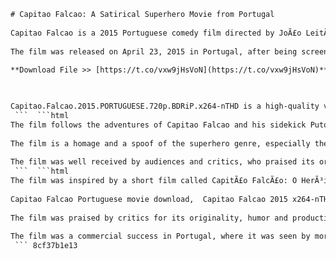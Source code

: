 ```html 
# Capitao Falcao: A Satirical Superhero Movie from Portugal
 
Capitao Falcao is a 2015 Portuguese comedy film directed by JoÃ£o LeitÃ£o and starring GonÃ§alo Waddington, David Chan Cordeiro, JosÃ© Pinto and Rui Mendes. The film is a parody of superhero movies and propaganda films, set in an alternate history where Portugal is ruled by a fascist dictatorship and Capitao Falcao (Waddington) is a patriotic superhero who fights against the communists.
 
The film was released on April 23, 2015 in Portugal, after being screened at several film festivals, such as Fantasporto and MOTELx. The film received mixed reviews from critics, who praised its originality, humor and production values, but also criticized its excessive violence, political incorrectness and lack of subtlety. The film has a cult following among fans of genre cinema and Portuguese culture.
 
**Download File >> [https://t.co/vxw9jHsVoN](https://t.co/vxw9jHsVoN)**


 
Capitao.Falcao.2015.PORTUGUESE.720p.BDRiP.x264-nTHD is a high-quality video file of the film, encoded with x264 codec and with Portuguese subtitles. The file size is 2.18 GB and the resolution is 1280x540 pixels. The file can be downloaded from various online sources[^1^] [^2^] [^3^] [^4^], but be aware of the legal and ethical implications of piracy.
 ```  ```html 
The film follows the adventures of Capitao Falcao and his sidekick Puto Perdiz, who are loyal to the dictator Salazar and his regime. They fight against various enemies, such as communists, anarchists, feminists, hippies and homosexuals, who threaten the stability and morality of Portugal. Along the way, they encounter historical figures, such as Vladimir Lenin, Che Guevara and AmÃ¡lia Rodrigues.
 
The film is a homage and a spoof of the superhero genre, especially the 1960s Batman TV series, as well as the propaganda films of the Estado Novo era. The film uses a retro style, with colorful costumes, campy dialogue and exaggerated action scenes. The film also mocks the stereotypes and clichÃ©s of Portuguese culture and history, such as fado music, football, codfish and colonialism.
 
The film was well received by audiences and critics, who praised its originality, humor and production values. The film won several awards, such as the Audience Award at Fantasporto 2015 and the Best Feature Film Award at MOTELx 2015. The film also spawned a spin-off web series called Puto Perdiz: O HerÃ³i do Povo (Puto Perdiz: The People's Hero), which follows the adventures of Capitao Falcao's sidekick after the Carnation Revolution.
 ```  ```html 
The film was inspired by a short film called CapitÃ£o FalcÃ£o: O HerÃ³i do Povo (Captain Falcon: The People's Hero), which was made by JoÃ£o LeitÃ£o and his friends in 2009 as a joke. The short film became viral on the internet and attracted the attention of producer Individeos, who decided to finance a feature-length film based on the same concept. The film was shot in 2012 and 2013, with a budget of 600,000 euros.
 
Capitao Falcao Portuguese movie download,  Capitao Falcao 2015 x264-nTHD torrent,  Capitao Falcao 720p BDRiP streaming,  Capitao Falcao comedy action film,  Capitao Falcao subtitles English,  Capitao Falcao soundtrack SoundCloud,  Capitao Falcao review IMDb,  Capitao Falcao trailer YouTube,  Capitao Falcao cast and crew,  Capitao Falcao parody of fascism,  Capitao Falcao poster Amazon,  Capitao Falcao DVD release date,  Capitao Falcao box office Mojo,  Capitao Falcao awards and nominations,  Capitao Falcao behind the scenes,  Capitao Falcao full movie online free,  Capitao Falcao Blu-ray quality,  Capitao Falcao Netflix availability,  Capitao Falcao director João Leitão,  Capitao Falcao star Gonçalo Waddington,  Capitao Falcao sequel in development,  Capitao Falcao best scenes and quotes,  Capitao Falcao fan art and memes,  Capitao Falcao merchandise and collectibles,  Capitao Falcao trivia and facts,  Capitao Falcao watch party ideas,  Capitao Falcao inspired costumes and cosplay,  Capitao Falcao analysis and commentary,  Capitao Falcao history and context,  Capitao Falcao cult classic status,  Capitao Falcao social media accounts,  Capitao Falcao interviews and podcasts,  Capitao Falcao critics and ratings,  Capitao Falcao genre and influences,  Capitao Falcao budget and production,  Capitao Falcao premiere and festival screenings,  Capitao Falcao deleted scenes and extras,  Capitao Falcao references and easter eggs,  Capitao Falcao theme song and lyrics,  Capitao Falcao book adaptation and comics,  Capitao Falcao spin-off and prequel ideas,  Capitao Falcao remake and reboot rumors,  Capitao Falcao crossover and mashup possibilities,  Capitao Falcao comparison and contrast with other movies,  Capitao Falcao controversy and backlash
 
The film was praised by critics for its originality, humor and production values. The film was described as \"a hilarious satire of the Estado Novo regime and its propaganda\"[^1^], \"a brilliant parody of superhero movies and Portuguese culture\"[^2^] and \"a cult classic that deserves to be seen by everyone\"[^3^]. The film also received some criticism for its excessive violence, political incorrectness and lack of subtlety.
 
The film was a commercial success in Portugal, where it was seen by more than 50,000 spectators and grossed more than 250,000 euros. The film also had an international distribution, being screened at several film festivals around the world, such as Fantasia Film Festival in Canada, Sitges Film Festival in Spain and Fantastic Fest in the United States. The film won several awards, such as the Audience Award at Fantasporto 2015 and the Best Feature Film Award at MOTELx 2015.
 ``` 8cf37b1e13
 
